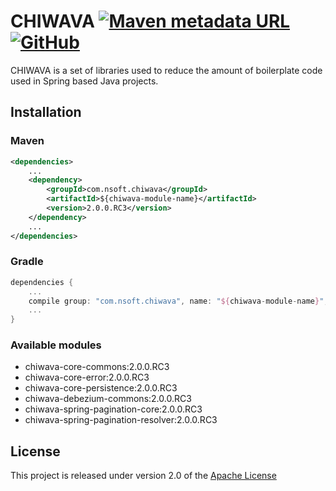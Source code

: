 # CHIWAVA [![Maven metadata URL](https://img.shields.io/maven-metadata/v?metadataUrl=https%3A%2F%2Frepo1.maven.org%2Fmaven2%2Fcom%2Fnsoft%2Fchiwava%2Fchiwava-parent%2Fmaven-metadata.xml&style=for-the-badge)](https://search.maven.org/search?q=g:com.nsoft.chiwava) [![GitHub](https://img.shields.io/github/license/nsftx/nsoft-chiwava?style=for-the-badge)](https://www.apache.org/licenses/LICENSE-2.0)

CHIWAVA is a set of libraries used to reduce the amount of boilerplate code used in Spring based Java projects.

## Installation

### Maven
```xml
<dependencies>
    ...
    <dependency>
        <groupId>com.nsoft.chiwava</groupId>
        <artifactId>${chiwava-module-name}</artifactId>
        <version>2.0.0.RC3</version>
    </dependency>
    ...
</dependencies>
```

### Gradle
```groovy
dependencies {
    ...
    compile group: "com.nsoft.chiwava", name: "${chiwava-module-name}", version: "2.0.0.RC3"
    ...
}
```

### Available modules
- chiwava-core-commons:2.0.0.RC3
- chiwava-core-error:2.0.0.RC3
- chiwava-core-persistence:2.0.0.RC3
- chiwava-debezium-commons:2.0.0.RC3
- chiwava-spring-pagination-core:2.0.0.RC3
- chiwava-spring-pagination-resolver:2.0.0.RC3

## License
This project is released under version 2.0 of the [Apache License](https://www.apache.org/licenses/LICENSE-2.0)
